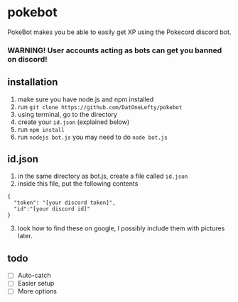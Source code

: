 # pokebot
PokeBot makes you be able to easily get XP using the Pokecord discord bot.

### WARNING! User accounts acting as bots can get you banned on discord!

## installation
1. make sure you have node.js and npm installed
2. run `git clone https://github.com/DatOneLefty/pokebot`
3. using terminal, go to the directory
4. create your `id.json` (explained below)
5. run `npm install`
6. run `nodejs bot.js` you may need to do `node bot.js`


## id.json
1. in the same directory as bot.js, create a file called `id.json`
2. inside this file, put the following contents
```
{
  "token": "[your discord token]",
  "id":"[your discord id]"
}
```
3. look how to find these on google, I possibly include them with pictures later.

## todo
- [ ] Auto-catch
- [ ] Easier setup
- [ ] More options
